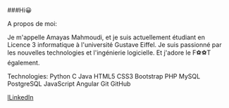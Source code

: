 ###Hi😀


A propos de moi:

Je m'appelle Amayas Mahmoudi, et je suis actuellement étudiant en Licence 3 informatique à l'université Gustave Eiffel.
Je suis passionné par les nouvelles technologies et l'ingénierie logicielle.
Et j'adore le F⚽⚽T également.

Technologies:
Python C Java HTML5 CSS3 Bootstrap PHP MySQL PostgreSQL  JavaScript Angular  Git GitHub 

[lLinkedIn](https://www.linkedin.com/in/amayas-mhd/)
